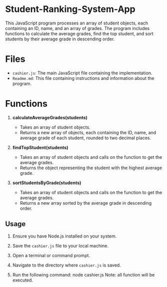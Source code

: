 # Student-Ranking-System-App

This JavaScript program processes an array of student objects, each containing an ID, name, and an array of grades. The program includes functions to calculate the average grades, find the top student, and sort students by their average grade in descending order.

# Files

- `cashier.js`: The main JavaScript file containing the implementation.
- `Readme.md`: This file containing instructions and information about the program.

# Functions

1. **calculateAverageGrades(students)**
   - Takes an array of student objects.
   - Returns a new array of objects, each containing the ID, name, and average grade of each student, rounded to two decimal places.

2. **findTopStudent(students)**
   - Takes an array of student objects and calls on the function to get the average grades.
   - Returns the object representing the student with the highest average grade.

3. **sortStudentsByGrade(students)**
   - Takes an array of student objects and calls on the function to get the average grades.
   - Returns a new array sorted by the average grade in descending order.

## Usage

1. Ensure you have Node.js installed on your system.

2. Save the `cashier.js` file to your local machine.

3. Open a terminal or command prompt.

4. Navigate to the directory where `cashier.js` is saved.

5. Run the following command:
   node cashier.js
   Note: all function will be executed.